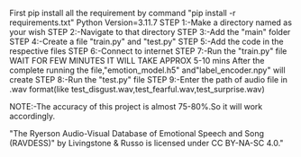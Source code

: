 First pip install all the requirement by command "pip install -r requirements.txt"
Python Version=3.11.7
STEP 1:-Make a directory named as your wish
STEP 2:-Navigate to that directory
STEP 3:-Add the "main" folder
STEP 4:-Create a file "train.py" and "test.py"
STEP 5:-Add the code in the respective files
STEP 6:-Connect to internet
STEP 7:-Run the "train.py" file
WAIT FOR FEW MINUTES IT WILL TAKE APPROX 5-10 mins 
After the complete running the file,"emotion_model.h5" and"label_encoder.npy" will create
STEP 8:-Run the "test.py" file
STEP 9:-Enter the path of audio file in .wav format(like test_disgust.wav,test_fearful.wav,test_surprise.wav)

NOTE:-The accuracy of this project is almost 75-80%.So it will work accordingly.


"The Ryerson Audio-Visual Database of Emotional Speech and Song (RAVDESS)" by Livingstone & Russo is licensed under CC BY-NA-SC 4.0."